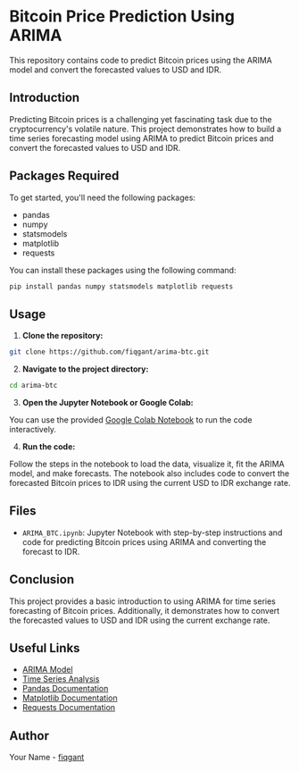# Bitcoin Price Prediction Using ARIMA

This repository contains code to predict Bitcoin prices using the ARIMA model and convert the forecasted values to USD and IDR.

## Introduction

Predicting Bitcoin prices is a challenging yet fascinating task due to the cryptocurrency's volatile nature. This project demonstrates how to build a time series forecasting model using ARIMA to predict Bitcoin prices and convert the forecasted values to USD and IDR.

## Packages Required

To get started, you'll need the following packages:
- pandas
- numpy
- statsmodels
- matplotlib
- requests

You can install these packages using the following command:

```bash
pip install pandas numpy statsmodels matplotlib requests
```

## Usage

1. **Clone the repository:**

```bash
git clone https://github.com/fiqgant/arima-btc.git
```

2. **Navigate to the project directory:**

```bash
cd arima-btc
```

3. **Open the Jupyter Notebook or Google Colab:**

You can use the provided [Google Colab Notebook](https://colab.research.google.com/drive/1O24WTBXypHPeagpLmJyC7DEjCNbKFBjr?usp=sharing) to run the code interactively.

4. **Run the code:**

Follow the steps in the notebook to load the data, visualize it, fit the ARIMA model, and make forecasts. The notebook also includes code to convert the forecasted Bitcoin prices to IDR using the current USD to IDR exchange rate.

## Files

- `ARIMA_BTC.ipynb`: Jupyter Notebook with step-by-step instructions and code for predicting Bitcoin prices using ARIMA and converting the forecast to IDR.

## Conclusion

This project provides a basic introduction to using ARIMA for time series forecasting of Bitcoin prices. Additionally, it demonstrates how to convert the forecasted values to USD and IDR using the current exchange rate.

## Useful Links

- [ARIMA Model](https://www.statsmodels.org/stable/generated/statsmodels.tsa.arima.model.ARIMA.html)
- [Time Series Analysis](https://www.statsmodels.org/stable/tsa.html)
- [Pandas Documentation](https://pandas.pydata.org/pandas-docs/stable/)
- [Matplotlib Documentation](https://matplotlib.org/)
- [Requests Documentation](https://docs.python-requests.org/en/master/)

## Author

Your Name - [fiqgant](https://github.com/fiqgant)

